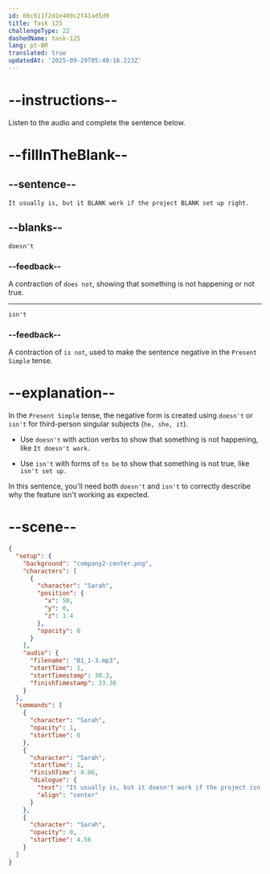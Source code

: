 ```yaml
---
id: 66c611f2d1e400c2f41ad5d9
title: Task 125
challengeType: 22
dashedName: task-125
lang: pt-BR
translated: true
updatedAt: '2025-09-29T05:49:16.223Z'
---
```


<!-- Audio Reference:
Sarah: It usually is, but it doesn't work if the project isn't set up right. -->

# --instructions--

Listen to the audio and complete the sentence below.

# --fillInTheBlank--

## --sentence--

`It usually is, but it BLANK work if the project BLANK set up right.`

## --blanks--

`doesn't`

### --feedback--

A contraction of `does not`, showing that something is not happening or not true. 

---

`isn't`

### --feedback--

A contraction of `is not`, used to make the sentence negative in the `Present Simple` tense. 

# --explanation--

In the `Present Simple` tense, the negative form is created using `doesn't` or `isn't` for third-person singular subjects (`he, she, it`). 

- Use `doesn't` with action verbs to show that something is not happening, like `It doesn't work.`

- Use `isn't` with forms of `to be` to show that something is not true, like `isn't set up.`

In this sentence, you'll need both `doesn't` and `isn't` to correctly describe why the feature isn't working as expected.

# --scene--

```json
{
  "setup": {
    "background": "company2-center.png",
    "characters": [
      {
        "character": "Sarah",
        "position": {
          "x": 50,
          "y": 0,
          "z": 1.4
        },
        "opacity": 0
      }
    ],
    "audio": {
      "filename": "B1_1-3.mp3",
      "startTime": 1,
      "startTimestamp": 30.3,
      "finishTimestamp": 33.36
    }
  },
  "commands": [
    {
      "character": "Sarah",
      "opacity": 1,
      "startTime": 0
    },
    {
      "character": "Sarah",
      "startTime": 1,
      "finishTime": 4.06,
      "dialogue": {
        "text": "It usually is, but it doesn't work if the project isn't set up right.",
        "align": "center"
      }
    },
    {
      "character": "Sarah",
      "opacity": 0,
      "startTime": 4.56
    }
  ]
}
```
